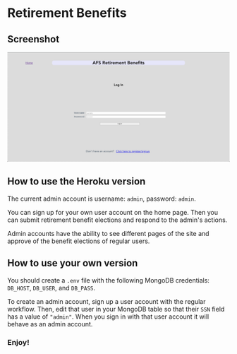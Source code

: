 # Retirement Benefits

## Screenshot
![screenshot.png](screenshot.png)

## How to use the Heroku version

The current admin account is username: `admin`, password: `admin`.

You can sign up for your own user account on the home page. Then you can submit retirement benefit elections and respond to the admin's actions.

Admin accounts have the ability to see different pages of the site and approve of the benefit elections of regular users.

## How to use your own version

You should create a `.env` file with the following MongoDB credentials: `DB_HOST`, `DB_USER`, and `DB_PASS`.

To create an admin account, sign up a user account with the regular workflow. Then, edit that user in your MongoDB table so that their `SSN` field has a value of `"admin"`. When you sign in with that user account it will behave as an admin account.

### Enjoy!
